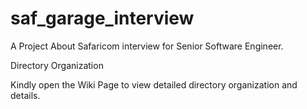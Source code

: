 # saf_garage_interview
A Project About Safaricom interview for Senior Software Engineer.

<p>Directory Organization</p>

Kindly open the Wiki Page to view detailed directory organization and details.
